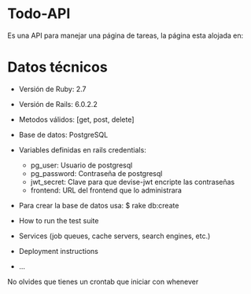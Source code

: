 # Todo-API

Es una API para manejar una página de tareas, la página esta alojada en: 

# Datos técnicos

* Versión de Ruby: 2.7
* Versión de Rails: 6.0.2.2
* Metodos válidos: [get, post, delete]
* Base de datos: PostgreSQL
* Variables definidas en rails credentials:
  * pg_user: Usuario de postgresql
  * pg_password: Contraseña de postgresql
  * jwt_secret: Clave para que devise-jwt encripte las contraseñas
  * frontend: URL del frontend que lo administrara
* Para crear la base de datos usa:
  $ rake db:create

* How to run the test suite

* Services (job queues, cache servers, search engines, etc.)

* Deployment instructions

* ...

No olvides que tienes un crontab que iniciar con whenever